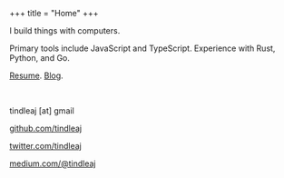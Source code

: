+++
title = "Home"
+++

I build things with computers.

Primary tools include JavaScript and TypeScript. Experience with Rust, Python, and Go.

[Resume](./resume). [Blog](./blog).

<p>&nbsp;</p>

tindleaj [at] gmail

[github.com/tindleaj](https://github.com/tindleaj)

[twitter.com/tindleaj](https://twitter.com/tindleaj)

[medium.com/@tindleaj](https://medium.com/@tindleaj)
